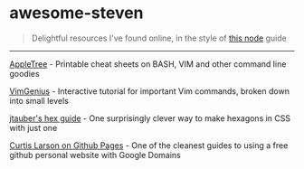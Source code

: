 # awesome-steven
> Delightful resources I've found online, in the style of [this node](https://github.com/sindresorhus/awesome-nodejs) guide

---

[AppleTree](https://appletree.or.kr/quick_reference_cards/Unix-Linux/) - Printable cheat sheets on BASH, VIM and other command line goodies

[VimGenius](http://www.vimgenius.com/) - Interactive tutorial for important Vim commands, broken down into small levels

[jtauber's hex guide](https://jtauber.github.io/articles/css-hexagon.html) - One surprisingly clever way to make hexagons in CSS with just one <div>

[Curtis Larson on Github Pages](http://www.curtismlarson.com/blog/2015/04/12/github-pages-google-domains/) - One of the cleanest guides to using a free github personal website with Google Domains 
